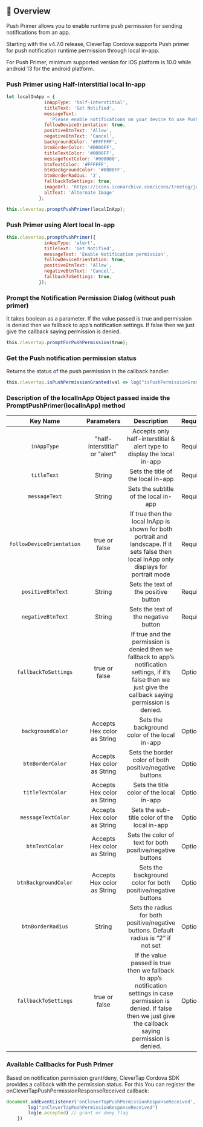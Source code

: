 ##  🔖 Overview

Push Primer allows you to enable runtime push permission for sending notifications from an app.

Starting with the v4.7.0 release, CleverTap Cordova supports Push primer for push notification runtime permission through local in-app.

For Push Primer, minimum supported version for iOS platform is 10.0 while android 13 for the android platform.

### Push Primer using Half-Interstitial local In-app
```javascript
let localInApp = {
              inAppType: 'half-interstitial',
              titleText: 'Get Notified',
              messageText:
                'Please enable notifications on your device to use Push Notifications.',
              followDeviceOrientation: true,
              positiveBtnText: 'Allow',
              negativeBtnText: 'Cancel',
              backgroundColor: '#FFFFFF',
              btnBorderColor: '#0000FF',
              titleTextColor: '#0000FF',
              messageTextColor: '#000000',
              btnTextColor: '#FFFFFF',
              btnBackgroundColor: '#0000FF',
              btnBorderRadius: '2',
              fallbackToSettings: true,
              imageUrl: 'https://icons.iconarchive.com/icons/treetog/junior/64/camera-icon.png',
              altText: 'Alternate Image'
            };

this.clevertap.promptPushPrimer(localInApp);
```

### Push Primer using Alert local In-app
```javascript
this.clevertap.promptPushPrimer({
              inAppType: 'alert',
              titleText: 'Get Notified',
              messageText: 'Enable Notification permission',
              followDeviceOrientation: true,
              positiveBtnText: 'Allow',
              negativeBtnText: 'Cancel',
              fallbackToSettings: true,
            });
```

### Prompt the Notification Permission Dialog (without push primer)
It takes boolean as a parameter. If the value passed is true and permission is denied then we fallback to app’s notification settings. If false then we just give the callback saying permission is denied.

```javascript
this.clevertap.promptForPushPermission(true);    
```

### Get the Push notification permission status
Returns the status of the push permission in the callback handler.

```javascript
this.clevertap.isPushPermissionGranted(val => log("isPushPermissionGranted by user " + val));
```

###  Description of the localInApp Object passed inside the PromptPushPrimer(localInApp) method

Key Name| Parameters | Description | Required
:---:|:---:|:---:|:---
`inAppType` | "half-interstitial" or "alert" | Accepts only half-interstitial & alert type to display the local in-app | Required
`titleText` | String | Sets the title of the local in-app | Required
`messageText` | String | Sets the subtitle of the local in-app | Required
`followDeviceOrientation` | true or false | If true then the local InApp is shown for both portrait and landscape. If it sets false then local InApp only displays for portrait mode | Required
`positiveBtnText` | String | Sets the text of the positive button | Required
`negativeBtnText` | String | Sets the text of the negative button | Required
`fallbackToSettings` | true or false | If true and the permission is denied then we fallback to app’s notification settings, if it’s false then we just give the callback saying permission is denied. | Optional
`backgroundColor` | Accepts Hex color as String | Sets the background color of the local in-app | Optional
`btnBorderColor` | Accepts Hex color as String | Sets the border color of both positive/negative buttons | Optional
`titleTextColor` | Accepts Hex color as String | Sets the title color of the local in-app | Optional
`messageTextColor` | Accepts Hex color as String | Sets the sub-title color of the local in-app | Optional
`btnTextColor` | Accepts Hex color as String | Sets the color of text for both positive/negative buttons | Optional
`btnBackgroundColor` | Accepts Hex color as String | Sets the background color for both positive/negative buttons | Optional
`btnBorderRadius` | String | Sets the radius for both positive/negative buttons. Default radius is “2” if not set | Optional
`fallbackToSettings` | true or false | If the value passed is true then we fallback to app’s notification settings in case permission is denied. If false then we just give the callback saying permission is denied. | Optional


###  Available Callbacks for Push Primer
Based on notification permission grant/deny, CleverTap Cordova SDK provides a callback with the permission status.
For this You can register the onCleverTapPushPermissionResponseReceived callback:
```javascript
document.addEventListener('onCleverTapPushPermissionResponseReceived', e => {
        log("onCleverTapPushPermissionResponseReceived")
        log(e.accepted) // grant or deny flag
    })
```